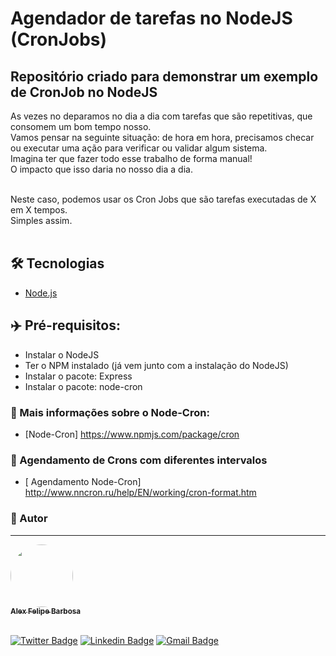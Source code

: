 # Agendador de tarefas no NodeJS (CronJobs)
## Repositório criado para demonstrar um exemplo de CronJob no NodeJS

As vezes no deparamos no dia a dia com tarefas que são repetitivas, que consomem um bom tempo nosso. <br>
Vamos pensar na seguinte situação: de hora em hora, precisamos checar ou executar uma ação para verificar ou validar algum sistema. <br>
Imagina ter que fazer todo esse trabalho de forma manual! <br>
O impacto que isso daria no nosso dia a dia. <br> <br>

Neste caso, podemos usar os Cron Jobs que são tarefas executadas de X em X tempos. <br>
Simples assim. <br> <br>

## 🛠 Tecnologias
- [Node.js](https://nodejs.org/en/)

## :airplane: Pré-requisitos:
 - Instalar o NodeJS
 - Ter o NPM instalado (já vem junto com a instalação do NodeJS)
 - Instalar o pacote: Express
 - Instalar o pacote: node-cron
 
 ### :mega: Mais informações sobre o Node-Cron:
 - [Node-Cron] https://www.npmjs.com/package/cron
 
  ### :mega: Agendamento de Crons com diferentes intervalos
  - [ Agendamento Node-Cron] http://www.nncron.ru/help/EN/working/cron-format.htm
 
 
### :man: Autor

---

<a href="http://www.alexbarbosa.info/">
 <img style="border-radius: 50%;" src="https://avatars3.githubusercontent.com/u/12144620?s=460&u=b9785347e44440d8a08fbbaf61a72288c05671e0&v=4" width="100px;" alt=""/>
 <br />
 <sub><b>Alex Felipe Barbosa</b></sub></a> <a href="http://www.alexbarbosa.info/" title="Blog"></a>
  
<br>[![Twitter Badge](https://img.shields.io/badge/-@alexf_barbosa-1ca0f1?style=flat-square&labelColor=1ca0f1&logo=twitter&logoColor=white&link=https://twitter.com/alexf_barbosa)](https://twitter.com/alexf_barbosa) [![Linkedin Badge](https://img.shields.io/badge/-AlexFelipeBarbosa-blue?style=flat-square&logo=Linkedin&logoColor=white&link=https://www.linkedin.com/in/alexfelipebarbosa/)](https://www.linkedin.com/in/alexfelipebarbosa/) 
[![Gmail Badge](https://img.shields.io/badge/-alex@alexbarbosa.info-c14438?style=flat-square&logo=Gmail&logoColor=white&link=mailto:alex@alexbarbosa.info)](mailto:alex@alexbarbosa.info)
